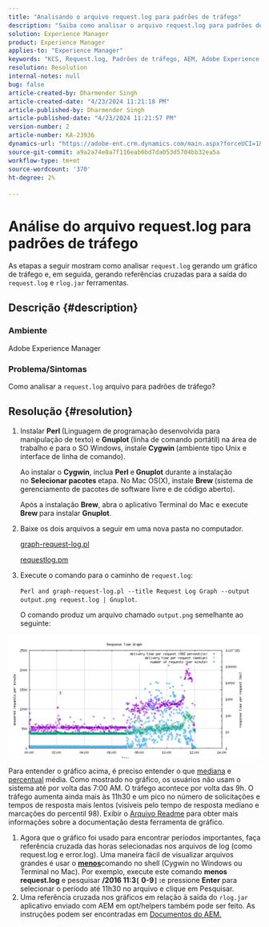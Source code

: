 ```yaml
---
title: "Analisando o arquivo request.log para padrões de tráfego"
description: "Saiba como analisar o arquivo request.log para padrões de tráfego no Adobe Experience Manager."
solution: Experience Manager
product: Experience Manager
applies-to: "Experience Manager"
keywords: "KCS, Request.log, Padrões de tráfego, AEM, Adobe Experience Manager, Gráfico de log de solicitação"
resolution: Resolution
internal-notes: null
bug: false
article-created-by: Dharmender Singh
article-created-date: "4/23/2024 11:21:18 PM"
article-published-by: Dharmender Singh
article-published-date: "4/23/2024 11:21:57 PM"
version-number: 2
article-number: KA-23936
dynamics-url: "https://adobe-ent.crm.dynamics.com/main.aspx?forceUCI=1&pagetype=entityrecord&etn=knowledgearticle&id=c8bcc82f-c801-ef11-a1fd-6045bd026dc7"
source-git-commit: a9a2a74e8a7f116eab6bd7da053d5704bb32ea5a
workflow-type: tm+mt
source-wordcount: '370'
ht-degree: 2%

---
```


# Análise do arquivo request.log para padrões de tráfego


As etapas a seguir mostram como analisar `request.log` gerando um gráfico de tráfego e, em seguida, gerando referências cruzadas para a saída do `request.log` e `rlog.jar` ferramentas.

## Descrição {#description}


### <b>Ambiente</b>

Adobe Experience Manager



### <b>Problema/Sintomas</b>

Como analisar a `request.log` arquivo para padrões de tráfego?


## Resolução {#resolution}


1. Instalar <b>Perl </b>(Linguagem de programação desenvolvida para manipulação de texto) e <b>Gnuplot </b>(linha de comando portátil) na área de trabalho e para o SO Windows, instale <b>Cygwin </b>(ambiente tipo Unix e interface de linha de comando).

   Ao instalar o <b>Cygwin</b>, inclua <b>Perl </b>e<b> Gnuplot</b> durante a instalação no <b>Selecionar pacotes </b>etapa. No Mac OS(X), instale <b>Brew </b>(sistema de gerenciamento de pacotes de software livre e de código aberto).


   Após a instalação <b>Brew</b>, abra o aplicativo Terminal do Mac e execute <b>Brew </b>para instalar <b>Gnuplot</b>.
2. Baixe os dois arquivos a seguir em uma nova pasta no computador.

   [graph-request-log.pl](https://raw.githubusercontent.com/joerghoh/cq5-utils/master/scripts/request.log/graph-request-log.pl)

   [requestlog.pm](https://raw.githubusercontent.com/joerghoh/cq5-utils/master/scripts/request.log/requestlog.pm)
3. Execute o comando para o caminho de `request.log`: <b> </b>


   `Perl and graph-request-log.pl --title Request Log Graph --output output.png request.log | Gnuplot`.


   O comando produz um arquivo chamado `output.png` semelhante ao seguinte:


![](assets/23a59622-99e7-ee11-904d-6045bd006b3d.png)

Para entender o gráfico acima, é preciso entender o que [mediana](https://www.mathsisfun.com/definitions/median.html) e [percentual](https://www.mathsisfun.com/data/percentiles.html) média. Como mostrado no gráfico, os usuários não usam o sistema até por volta das 7:00 AM. O tráfego acontece por volta das 9h. O tráfego aumenta ainda mais às 11h30 e um pico no número de solicitações e tempos de resposta mais lentos (visíveis pelo tempo de resposta mediano e marcações do percentil 98). Exibir o [Arquivo Readme](https://github.com/joerghoh/cq5-utils/tree/master/scripts/request.log) para obter mais informações sobre a documentação desta ferramenta de gráfico.

1. Agora que o gráfico foi usado para encontrar períodos importantes, faça referência cruzada das horas selecionadas nos arquivos de log (como request.log e error.log). Uma maneira fácil de visualizar arquivos grandes é usar o <b>[menos](https://en.wikipedia.org/wiki/Less_%28Unix%29)</b>comando no shell (Cygwin no Windows ou Terminal no Mac). Por exemplo, execute este comando <b>menos request.log</b> e pesquisar <b>/2016 11:3`[` 0-9`]` :</b>e pressione <b>Enter</b> para selecionar o período até 11h30 no arquivo e clique em Pesquisar.<br>
2. Uma referência cruzada nos gráficos em relação à saída do `rlog.jar` aplicativo enviado com AEM em opt/helpers também pode ser feito. As instruções podem ser encontradas em [Documentos do AEM.](https://experienceleague.adobe.com/br/docs/experience-manager-release-information/aem-release-updates/previous-updates/aem-previous-versions)

